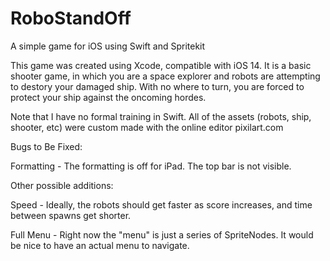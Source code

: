 # RoboStandOff
A simple game for iOS using Swift and Spritekit

This game was created using Xcode, compatible with iOS 14. It is a basic shooter game, in which you are a space explorer and robots are attempting
to destory your damaged ship. With no where to turn, you are forced to protect your ship against the oncoming hordes.

Note that I have no formal training in Swift. All of the assets (robots, ship, shooter, etc) were custom made with the online editor pixilart.com

Bugs to Be Fixed:

  Formatting - The formatting is off for iPad. The top bar is not visible.
  
  
  
 Other possible additions:
 
 Speed - Ideally, the robots should get faster as score increases, and time between spawns get shorter.
 
 Full Menu - Right now the "menu" is just a series of SpriteNodes. It would be nice to have an actual menu to navigate.
